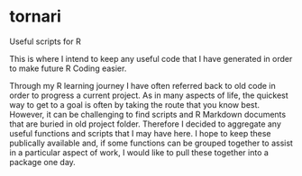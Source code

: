 # tornari
Useful scripts for R

This is where I intend to keep any useful code that I have generated in order to make future R Coding easier.

Through my R learning journey I have often referred back to old code in order to progress a current project. As in many aspects of life, the quickest way to get to a goal is often by taking the route that you know best. However, it can be challenging to find scripts and R Markdown documents that are buried in old project folder. Therefore I decided to aggregate any useful functions and scripts that I may have here. I hope to keep these publically available and, if some functions can be grouped together to assist in a particular aspect of work, I would like to pull these together into a package one day.
